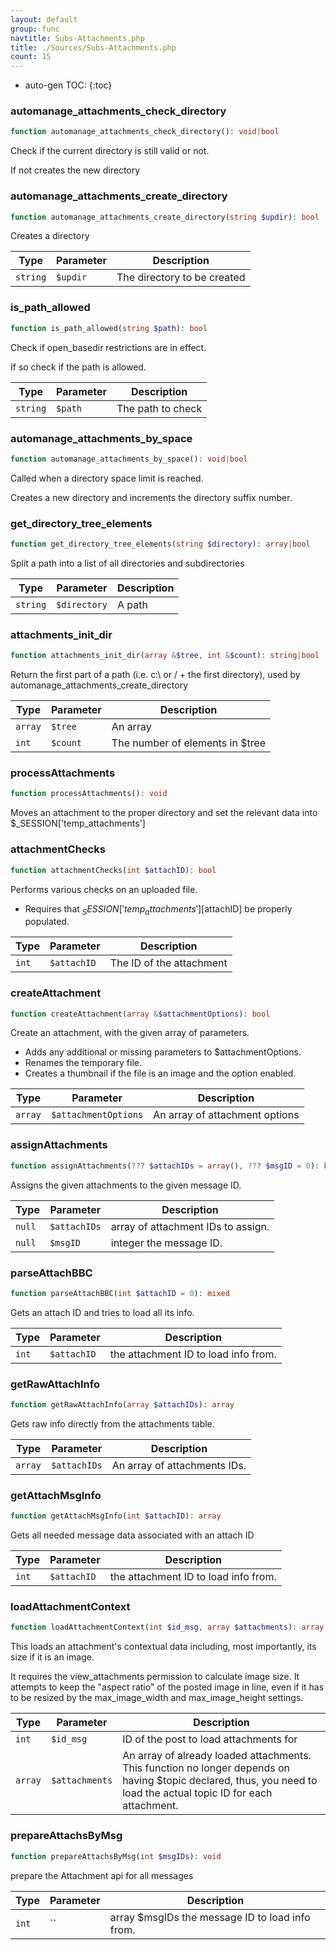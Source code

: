 ```yaml
---
layout: default
group: func
navtitle: Subs-Attachments.php
title: ./Sources/Subs-Attachments.php
count: 15
---
```

* auto-gen TOC:
{:toc}
### automanage_attachments_check_directory

```php
function automanage_attachments_check_directory(): void|bool
```
Check if the current directory is still valid or not.

If not creates the new directory

### automanage_attachments_create_directory

```php
function automanage_attachments_create_directory(string $updir): bool
```
Creates a directory



Type|Parameter|Description
---|---|---
`string`|`$updir`|The directory to be created

### is_path_allowed

```php
function is_path_allowed(string $path): bool
```
Check if open_basedir restrictions are in effect.

If so check if the path is allowed.

Type|Parameter|Description
---|---|---
`string`|`$path`|The path to check

### automanage_attachments_by_space

```php
function automanage_attachments_by_space(): void|bool
```
Called when a directory space limit is reached.

Creates a new directory and increments the directory suffix number.

### get_directory_tree_elements

```php
function get_directory_tree_elements(string $directory): array|bool
```
Split a path into a list of all directories and subdirectories



Type|Parameter|Description
---|---|---
`string`|`$directory`|A path

### attachments_init_dir

```php
function attachments_init_dir(array &$tree, int &$count): string|bool
```
Return the first part of a path (i.e. c:\ or / + the first directory), used by automanage_attachments_create_directory



Type|Parameter|Description
---|---|---
`array`|`$tree`|An array
`int`|`$count`|The number of elements in $tree

### processAttachments

```php
function processAttachments(): void
```
Moves an attachment to the proper directory and set the relevant data into $_SESSION['temp_attachments']



### attachmentChecks

```php
function attachmentChecks(int $attachID): bool
```
Performs various checks on an uploaded file.

- Requires that $_SESSION['temp_attachments'][$attachID] be properly populated.

Type|Parameter|Description
---|---|---
`int`|`$attachID`|The ID of the attachment

### createAttachment

```php
function createAttachment(array &$attachmentOptions): bool
```
Create an attachment, with the given array of parameters.

- Adds any additional or missing parameters to $attachmentOptions.
- Renames the temporary file.
- Creates a thumbnail if the file is an image and the option enabled.

Type|Parameter|Description
---|---|---
`array`|`$attachmentOptions`|An array of attachment options

### assignAttachments

```php
function assignAttachments(??? $attachIDs = array(), ??? $msgID = 0): bool
```
Assigns the given attachments to the given message ID.



Type|Parameter|Description
---|---|---
`null`|`$attachIDs`|array of attachment IDs to assign.
`null`|`$msgID`|integer the message ID.

### parseAttachBBC

```php
function parseAttachBBC(int $attachID = 0): mixed
```
Gets an attach ID and tries to load all its info.



Type|Parameter|Description
---|---|---
`int`|`$attachID`|the attachment ID to load info from.

### getRawAttachInfo

```php
function getRawAttachInfo(array $attachIDs): array
```
Gets raw info directly from the attachments table.



Type|Parameter|Description
---|---|---
`array`|`$attachIDs`|An array of attachments IDs.

### getAttachMsgInfo

```php
function getAttachMsgInfo(int $attachID): array
```
Gets all needed message data associated with an attach ID



Type|Parameter|Description
---|---|---
`int`|`$attachID`|the attachment ID to load info from.

### loadAttachmentContext

```php
function loadAttachmentContext(int $id_msg, array $attachments): array
```
This loads an attachment's contextual data including, most importantly, its size if it is an image.

It requires the view_attachments permission to calculate image size.
It attempts to keep the "aspect ratio" of the posted image in line, even if it has to be resized by
the max_image_width and max_image_height settings.

Type|Parameter|Description
---|---|---
`int`|`$id_msg`|ID of the post to load attachments for
`array`|`$attachments`|An array of already loaded attachments. This function no longer depends on having $topic declared, thus, you need to load the actual topic ID for each attachment.

### prepareAttachsByMsg

```php
function prepareAttachsByMsg(int $msgIDs): void
```
prepare the Attachment api for all messages



Type|Parameter|Description
---|---|---
`int`|``|array $msgIDs the message ID to load info from.

